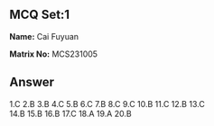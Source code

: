 ## MCQ Set:1

**Name:** 
Cai Fuyuan

**Matrix No:** MCS231005

## Answer
1.C 
2.B 
3.B 
4.C 
5.B 
6.C 
7.B 
8.C 
9.C 
10.B 
11.C 
12.B 
13.C  
14.B 
15.B 
16.B 
17.C 
18.A 
19.A 
20.B

